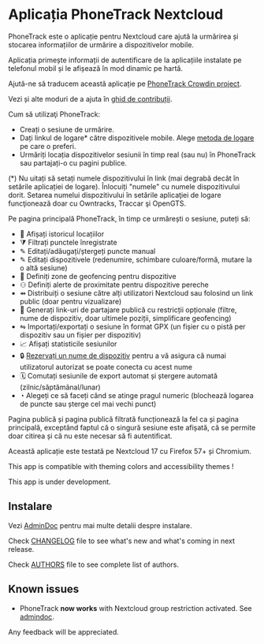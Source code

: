 # Aplicația PhoneTrack Nextcloud

PhoneTrack este o aplicație pentru Nextcloud care ajută la urmărirea și stocarea informațiilor de urmărire a dispozitivelor mobile.

Aplicația primește informații de autentificare de la aplicațiile instalate pe telefonul mobil și le afișează în mod dinamic pe hartă.

Ajută-ne să traducem această aplicație pe [PhoneTrack Crowdin project](https://crowdin.com/project/phonetrack).

Vezi și alte moduri de a ajuta în [ghid de contribuții](https://gitlab.com/eneiluj/phonetrack-oc/blob/master/CONTRIBUTING.md).

Cum să utilizaţi PhoneTrack:

* Creați o sesiune de urmărire.
* Dați linkul de logare\* către dispozitivele mobile. Alege [metoda de logare](https://gitlab.com/eneiluj/phonetrack-oc/wikis/userdoc#logging-methods) pe care o preferi.
* Urmăriți locația dispozitivelor sesiunii în timp real (sau nu) în PhoneTrack sau partajați-o cu pagini publice.

(\*) Nu uitați să setați numele dispozitivului în link (mai degrabă decât în setările aplicației de logare). Înlocuiți "numele" cu numele dispozitivului dorit. Setarea numelui dispozitivului în setările aplicaţiei de logare funcţionează doar cu Owntracks, Traccar şi OpenGTS.

Pe pagina principală PhoneTrack, în timp ce urmărești o sesiune, puteți să:

* 📍 Afișați istoricul locațiilor
* ⧩ Filtrați punctele înregistrate
* ✎ Editați/adăugați/ștergeți puncte manual
* ✎ Editați dispozitivele (redenumire, schimbare culoare/formă, mutare la o altă sesiune)
* 💠 Definiți zone de geofencing pentru dispozitive
* ⚇ Definiți alerte de proximitate pentru dispozitive pereche
* ⇴ Distribuiți o sesiune către alți utilizatori Nextcloud sau folosind un link public (doar pentru vizualizare)
* 🔗 Generați link-uri de partajare publică cu restricții opționale (filtre, nume de dispozitiv, doar ultimele poziții, simplificare geofencing)
* ⇋ Importați/exportați o sesiune în format GPX (un fișier cu o pistă per dispozitiv sau un fișier per dispozitiv)
* 📈 Afișați statisticile sesiunilor
* 🔒 [Rezervați un nume de dispozitiv](https://gitlab.com/eneiluj/phonetrack-oc/wikis/userdoc#device-name-reservation) pentru a vă asigura că numai utilizatorul autorizat se poate conecta cu acest nume
* 🗓 Comutați sesiunile de export automat și ștergere automată (zilnic/săptămânal/lunar)
* ◔ Alegeți ce să faceți când se atinge pragul numeric (blochează logarea de puncte sau șterge cel mai vechi punct)

Pagina publică și pagina publică filtrată funcționează la fel ca și pagina principală, exceptând faptul că o singură sesiune este afișată, că se permite doar citirea și că nu este necesar să fi autentificat.

Această aplicație este testată pe Nextcloud 17 cu Firefox 57+ și Chromium.

This app is compatible with theming colors and accessibility themes !

This app is under development.

## Instalare

Vezi [AdminDoc](https://gitlab.com/eneiluj/phonetrack-oc/wikis/admindoc) pentru mai multe detalii despre instalare.

Check [CHANGELOG](https://gitlab.com/eneiluj/phonetrack-oc/blob/master/CHANGELOG.md#change-log) file to see what's new and what's coming in next release.

Check [AUTHORS](https://gitlab.com/eneiluj/phonetrack-oc/blob/master/AUTHORS.md#authors) file to see complete list of authors.

## Known issues

* PhoneTrack **now works** with Nextcloud group restriction activated. See [admindoc](https://gitlab.com/eneiluj/phonetrack-oc/wikis/admindoc#issue-with-phonetrack-restricted-to-some-groups-in-nextcloud).

Any feedback will be appreciated.